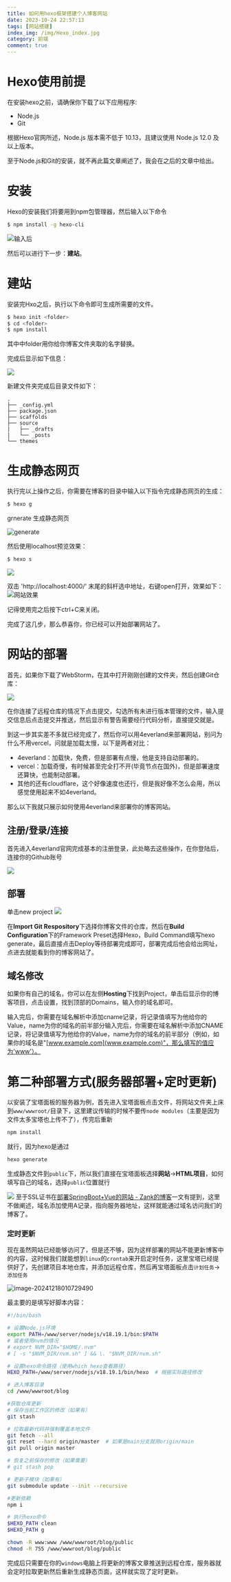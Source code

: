 ```yaml
---
title: 如何用hexo框架搭建个人博客网站
date: 2023-10-24 22:57:13
tags: [网站搭建]
index_img: /img/Hexo_index.jpg
category: 前端
comment: true
---
```


# Hexo使用前提
在安装hexo之前，请确保你下载了以下应用程序:
* Node.js
* Git

根据Hexo官网所述，Node.js 版本需不低于 10.13，且建议使用 Node.js 12.0 及以上版本。

至于Node.js和Git的安装，就不再此篇文章阐述了，我会在之后的文章中给出。

# 安装

Hexo的安装我们将要用到npm包管理器，然后输入以下命令

```bash
$ npm install -g hexo-cli
```

![输入后](../img/A.png)

然后可以进行下一步：**建站**。

# 建站 

安装完Hxo之后，执行以下命令即可生成所需要的文件。

```bash
$ hexo init <folder> 
$ cd <folder>
$ npm install
```

其中<folder>中folder用你给你博客文件夹取的名字替换。

完成后显示如下信息：

![](../img/B.png)

新建文件夹完成后目录文件如下：

```
. 
├── _config.yml
├── package.json
├── scaffolds
├── source
|   ├── _drafts
|   └── _posts
└── themes
```

# 生成静态网页

执行完以上操作之后，你需要在博客的目录中输入以下指令完成静态网页的生成：

```bash
$ hexo g
```

grnerate 生成静态网页

![generate](../img/C.png)

然后使用localhost预览效果：

```bash
$ hexo s
```

![](../img/D.png)

双击 'http://localhost:4000/' 末尾的斜杆选中地址，右键open打开，效果如下：
![网站效果](../img/E.png)

记得使用完之后按下ctrl+C来关闭。

完成了这几步，那么恭喜你，你已经可以开始部署网站了。

# 网站的部署

首先，如果你下载了WebStorm，在其中打开刚刚创建的文件夹，然后创建Git仓库：

![](../img/F.png)

在你连接了远程仓库的情况下点击提交，勾选所有未进行版本管理的文件，输入提交信息后点击提交并推送，然后显示有警告需要经行代码分析，直接提交就是。

到这一步其实差不多就已经完成了，然后你可以用4everland来部署网站，别问为什么不用vercel，问就是加载太慢，以下是两者对比：

* 4everland：加载快，免费，但是部署有点慢，他是支持自动部署的。
* vercel：加载奇慢，有时候甚至完全打不开(毕竟节点在国外)，但是部署速度还算快，也能制动部署。
* 其他的还有cloudflare，这个好像速度也还行，但是我好像不怎么会用，所以感觉使用起来不如4everland。

那么以下我就只展示如何使用4everland来部署你的博客网站。

## 注册/登录/连接

首先进入4everland官网完成基本的注册登录，此处略去这些操作，在你登陆后，连接你的Github账号

![](../img/G.png)

## 部署

单击new project
![](../img/H.png)

在**Import Git Respository**下选择你博客文件的仓库，然后在**Build Configuration**下的Framework Preset选择Hexo，Build Command填写hexo generate，最后直接点击Deploy等待部署完成即可，部署完成后他会给出网址，点进去就能看到你的博客网站了。

## 域名修改

如果你有自己的域名，你可以在左侧**Hosting**下找到Project，单击后显示你的博客项目，点击设置，找到顶部的Domains，输入你的域名即可。

输入完后，你需要在域名解析中添加cname记录，将记录值填写为他给你的Value，name为你的域名的前半部分输入完后，你需要在域名解析中添加CNAME记录，将记录值填写为他给你的Value，name为你的域名的前半部分（例如，如果你的域名是"[www.example.com](www.example.com)"，那么填写的值应为'www'）。

# 第二种部署方式(服务器部署+定时更新)
以安装了宝塔面板的服务器为例，首先进入宝塔面板点击文件，将网站文件夹上床到`www/wwwroot/`目录下，这里建议传输的时候不要传`node modules`（主要是因为文件太多宝塔也上传不了），传完后重新

```bash
npm install
```

就行，因为hexo是通过

```bash
hexo generate
```

生成静态文件到`public`下，所以我们直接在宝塔面板选择**网站**->**HTML项目**，如何填写自己的域名，选择`public`位置就行

![](../img/image-20241218005813444.png)
至于SSL证书在[部署SpringBoot+Vue的网站 - Zank的博客](https://blog.webzank.site/20241217/note/)一文有提到，这里不做阐述，域名添加使用A记录，指向服务器地址，这样就能通过域名访问我们的博客了。

### 定时更新

现在虽然网站已经能够访问了，但是还不够，因为这样部署的网站不能更新博客中的内容，这时候我们就能想到`linux`的`crontab`来开启定时任务，这里宝塔已经提供好了，先创建项目本地仓库，并添加远程仓库，然后再宝塔面板点击`计划任务`->`添加任务`

![image-20241218010729490](../img/image-20241218010729490.png)

最主要的是填写好脚本内容：

```bash
#!/bin/bash

# 设置Node.js环境
export PATH=/www/server/nodejs/v18.19.1/bin:$PATH
# 或者使用nvm的情况
# export NVM_DIR="$HOME/.nvm"
# [ -s "$NVM_DIR/nvm.sh" ] && \. "$NVM_DIR/nvm.sh"

# 设置hexo命令路径（使用which hexo查看路径）
HEXO_PATH=/www/server/nodejs/v18.19.1/bin/hexo  # 根据实际路径修改

# 进入博客目录
cd /www/wwwroot/blog

#获取仓库更新
# 保存当前工作区的修改（如果有）
git stash

# 拉取最新代码并强制覆盖本地文件
git fetch --all
git reset --hard origin/master  # 如果是main分支就用origin/main
git pull origin master

# 恢复之前保存的修改（如果需要）
# git stash pop

# 更新子模块（如果有）
git submodule update --init --recursive

#更新依赖
npm i

# 执行hexo命令
$HEXO_PATH clean
$HEXO_PATH g

chown -R www:www /www/wwwroot/blog/public
chmod -R 755 /www/wwwroot/blog/public
```

完成后只需要在你的`windows`电脑上将更新的博客文章推送到远程仓库，服务器就会定时拉取更新然后重新生成静态页面，这样就实现了定时更新。